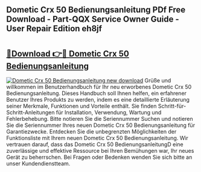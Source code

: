 ## Dometic Crx 50 Bedienungsanleitung PDf Free Download - Part-QQX Service Owner Guide - User Repair Edition eh8jf

# <h2><a href="http://df25x6.blite.top/?on=Dometic+Crx+50+Bedienungsanleitung">🔗Download 👉🔴 Dometic Crx 50 Bedienungsanleitung</a></h2>

[![Dometic Crx 50 Bedienungsanleitung new download](https://i.imgur.com/lujVjoI.png)](http://df25x6.blite.top/?on=Dometic+Crx+50+Bedienungsanleitung)
Grüße und willkommen im Benutzerhandbuch für Ihr neu erworbenes Dometic Crx 50 Bedienungsanleitung. Dieses Handbuch soll Ihnen helfen, ein erfahrener Benutzer Ihres Produkts zu werden, indem es eine detaillierte Erläuterung seiner Merkmale, Funktionen und Vorteile enthält. Sie finden Schritt-für-Schritt-Anleitungen für Installation, Verwendung, Wartung und Fehlerbehebung. Bitte notieren Sie die Seriennummer Suchen und notieren Sie die Seriennummer Ihres neuen Dometic Crx 50 Bedienungsanleitung für Garantiezwecke. Entdecken Sie die unbegrenzten Möglichkeiten der Funktionsliste mit Ihrem neuen Dometic Crx 50 Bedienungsanleitung. Wir vertrauen darauf, dass das Dometic Crx 50 BedienungsanleitungD eine zuverlässige und effektive Ressource bei Ihren Bemühungen war, Ihr neues Gerät zu beherrschen. Bei Fragen oder Bedenken wenden Sie sich bitte an unser Kundendienstteam.
